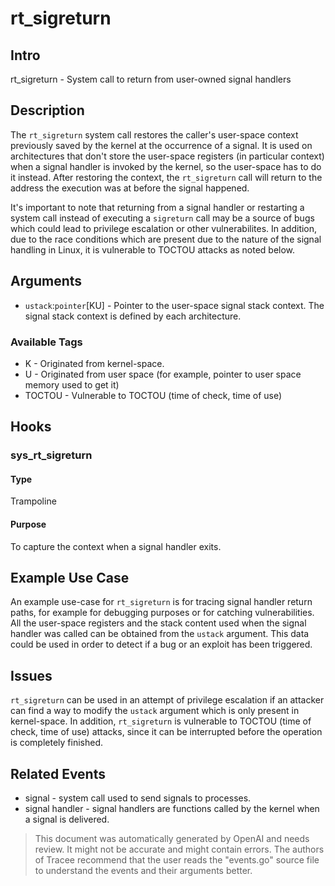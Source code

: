 
# rt_sigreturn

## Intro
rt_sigreturn - System call to return from user-owned signal handlers

## Description
The `rt_sigreturn` system call restores the caller's user-space context previously saved by the kernel at the occurrence of a signal. It is used on architectures that don't store the user-space registers (in particular context) when a signal handler is invoked by the kernel, so the user-space has to do it instead. After restoring the context, the `rt_sigreturn` call will return to the address the execution was at before the signal happened. 

It's important to note that returning from a signal handler or restarting a system call instead of executing a `sigreturn` call may be a source of bugs which could lead to privilege escalation or other vulnerabilites. In addition, due to the race conditions which are present due to the nature of the signal handling in Linux, it is vulnerable to TOCTOU attacks as noted below.

## Arguments
* `ustack`:`pointer`[KU] - Pointer to the user-space signal stack context. The signal stack context is defined by each architecture.

### Available Tags
* K - Originated from kernel-space.
* U - Originated from user space (for example, pointer to user space memory used to get it)
* TOCTOU - Vulnerable to TOCTOU (time of check, time of use)

## Hooks
### sys_rt_sigreturn
#### Type
Trampoline
#### Purpose
To capture the context when a signal handler exits.

## Example Use Case
An example use-case for `rt_sigreturn` is for tracing signal handler return paths, for example for debugging purposes or for catching vulnerabilities. All the user-space registers and the stack content used when the signal handler was called can be obtained from the `ustack` argument. This data could be used in order to detect if a bug or an exploit has been triggered. 

## Issues
`rt_sigreturn` can be used in an attempt of privilege escalation if an attacker can find a way to modify the `ustack` argument which is only present in kernel-space. In addition, `rt_sigreturn` is vulnerable to TOCTOU (time of check, time of use) attacks, since it can be interrupted before the operation is completely finished.

## Related Events
* signal - system call used to send signals to processes.
* signal handler - signal handlers are functions called by the kernel when a signal is delivered.

> This document was automatically generated by OpenAI and needs review. It might
> not be accurate and might contain errors. The authors of Tracee recommend that
> the user reads the "events.go" source file to understand the events and their
> arguments better.
